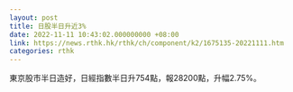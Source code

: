 ```yaml
---
layout: post
title: 日股半日升近3%
date: 2022-11-11 10:43:02.000000000 +08:00
link: https://news.rthk.hk/rthk/ch/component/k2/1675135-20221111.htm
categories: rthk
---
```


東京股市半日造好，日經指數半日升754點，報28200點，升幅2.75%。
